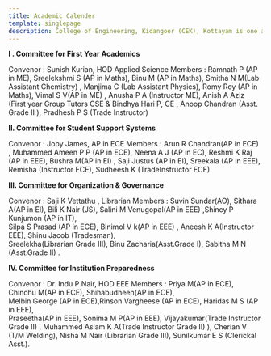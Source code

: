 ```yaml
---
title: Academic Calender
template: singlepage
description: College of Engineering, Kidangoor (CEK), Kottayam is one among the premier institutions in the state. The college is governed by the Co-operative Academy of Professional Education established by the Government of Kerala. The admissions are based on the rank obtained by the students in the State Entrance examinations and functioning of the college is according to the rules and regulations formulated by the Government of Kerala.
---
```


**I . Committee for First Year Academics**

Convenor : Sunish Kurian, HOD Applied Science
Members : Ramnath P (AP in ME), Sreelekshmi S (AP in Maths), Binu M (AP in Maths), 	Smitha N M(Lab Assistant Chemistry) , Manjima  C (Lab Assistant Physics), Romy Roy 	(AP in Maths),   Vimal S V(AP in ME) , Anusha P A (Instructor ME), Anish A Aziz (First year Group 	Tutors CSE & Bindhya Hari P, CE , Anoop Chandran  (Asst. Grade II ), Pradhesh P S (Trade Instructor)


**II. Committee for Student Support Systems**

Convenor :  Joby James, AP in ECE
Members : Arun R Chandran(AP in ECE) , Muhammed Ameen P P (AP in ECE), Neena A J 	(AP in EC),
Reshmi K Raj (AP in EEE), Bushra  M(AP in EI) , Saji Justus (AP in EI),
Sreekala (AP in EEE), Remisha (Instructor ECE), Sudheesh K (TradeInstructor ECE)


**III. Committee for Organization & Governance**

Convenor : Saji K Vettathu , Librarian
Members : Suvin Sundar(AO), Sithara A(AP in EI), Bili K Nair (JS),
Salini M 	Venugopal(AP in EEE) ,Shincy P Kunjumon (AP in IT), 	
Silpa S  Prasad (AP in ECE), 	Binimol V k(AP in EEE) ,
Aneesh K A(Instructor EEE), Shinu Jacob (Tradesman), 	
Sreelekha(Librarian Grade III), Binu Zacharia(Asst.Grade I), Sabitha M N (Asst.Grade II) .


**IV. Committee for Institution Preparedness**

Convenor : Dr. Indu P Nair, HOD EEE
Members : Priya M(AP in ECE), Chinchu M(AP in ECE),  Shihabudheen(AP in ECE), 	
Melbin George (AP in ECE),Rinson Vargheese (AP in ECE), Haridas M S (AP in EEE),   	
Praseetha(AP in EEE), Sonima M P(AP in EEE), 	Vijayakumar(Trade Instructor Grade 	II) ,
Muhammed Aslam K A(Trade Instructor Grade II) ), Cherian V (T/M Welding),
Nisha M 	Nair (Librarian Grade III), Sunilkumar  E S (Clerickal Asst.).
